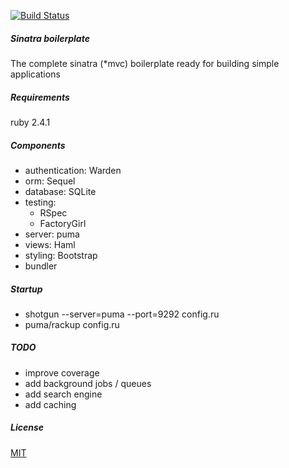 [![Build Status](https://travis-ci.org/ruba-ruba/sinatra-setup.svg?branch=master)](https://travis-ci.org/ruba-ruba/sinatra-setup)

##### Sinatra boilerplate

The complete sinatra (*mvc) boilerplate ready for building simple applications

##### Requirements

ruby 2.4.1

##### Components

- authentication: Warden
- orm: Sequel
- database: SQLite
- testing:
  - RSpec
  - FactoryGirl
- server: puma
- views: Haml
- styling: Bootstrap
- bundler

##### Startup

- shotgun --server=puma --port=9292 config.ru
- puma/rackup config.ru

##### TODO

- improve coverage
- add background jobs / queues
- add search engine
- add caching

##### License


[MIT](https://opensource.org/licenses/MIT)